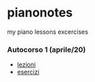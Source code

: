 # pianonotes
my piano lessons excercises

### Autocorso 1 (aprile/20)
* [lezioni](notes/autocorso1.md)
* [esercizi](records/autocorso1.md)
